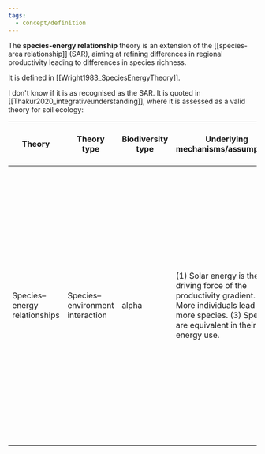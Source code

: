 ```yaml
---
tags:
  - concept/definition
---
```

The **species-energy relationship** theory is an extension of the [[species-area relationship]] (SAR), aiming at refining differences in regional productivity leading to differences in species richness.

It is defined in [[Wright1983_SpeciesEnergyTheory]].

I don't know if it is as recognised as the SAR. It is quoted in [[Thakur2020_integrativeunderstanding]], where it is assessed as a valid theory for soil ecology:

| Theory                       | Theory type                     | Biodiversity type | Underlying mechanisms/assumptions                                                                                                                              | Main prediction(s)                                                                         | Challenges relevant to soil organisms                                                                                                                                                                                                                                                                                             | Foundational references                                                                                                                                                                                                                                                                                          |
| ---------------------------- | ------------------------------- | ----------------- | -------------------------------------------------------------------------------------------------------------------------------------------------------------- | ------------------------------------------------------------------------------------------ | --------------------------------------------------------------------------------------------------------------------------------------------------------------------------------------------------------------------------------------------------------------------------------------------------------------------------------- | ---------------------------------------------------------------------------------------------------------------------------------------------------------------------------------------------------------------------------------------------------------------------------------------------------------------- |
| Species–energy relationships | Species–environment interaction | alpha             | (1) Solar energy is the driving force of the productivity gradient. (2) More individuals lead to more species. (3) Species are equivalent in their energy use. | (1) The productivity of an area enhances the number of species, and their population size. | (1) Soil abiotic conditions can alter the strength of productivity–soil biodiversity relationships. (2) Energy conversion depends on environmental stoichiometry. Constraints in environmental stoichiometry are particularly strong in soil. These stoichiometric constraints are overcome by interactions among soil organisms. | Wright ([1983](https://onlinelibrary.wiley.com/doi/full/10.1111/brv.12567#brv12567-bib-0156)); Rosenzweig ([1995](https://onlinelibrary.wiley.com/doi/full/10.1111/brv.12567#brv12567-bib-0122)); Evans, Warren, & Gaston ([2005](https://onlinelibrary.wiley.com/doi/full/10.1111/brv.12567#brv12567-bib-0049)) |
